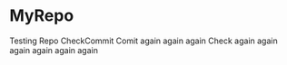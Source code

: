 # MyRepo

Testing Repo 
CheckCommit
Comit again again again
Check again again again again again again
